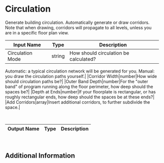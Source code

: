 

# Circulation

Generate building circulation. Automatically generate or draw corridors. Note that when drawing, corridors will propagate to all levels, unless you are in a specific floor plan view.

|Input Name|Type|Description|
|---|---|---|
|Circulation Mode|string|How should circulation be calculated? 
Automatic: a typical circulation network will be generated for you. 
Manual: you draw the circulation paths yourself.|
|Corridor Width|number|How wide should circulation paths be?|
|Outer Band Depth|number|For the "outer band" of program running along the floor perimeter, how deep should the spaces be?|
|Depth at Ends|number|If your floorplate is rectangular, or has roughly rectangular ends, how deep should the spaces be at these ends?|
|Add Corridors|array|Insert additional corridors, to further subdivide the space.|


<br>

|Output Name|Type|Description|
|---|---|---|


<br>

## Additional Information
